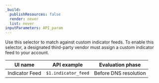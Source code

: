 ```yaml
---
_build:
  publishResources: false
  render: never
  list: never
inputParameters: API_param
---
```


Use this selector to match against custom indicator feeds. To enable this selector, a designated third-party vendor must assign a custom indicator feed to your account.

| UI name        | API example         | Evaluation phase      |
| -------------- | ------------------- | --------------------- |
| Indicator Feed | `$1.indicator_feed` | Before DNS resolution |
